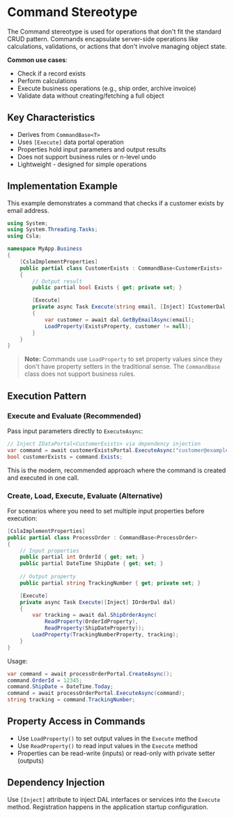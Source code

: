# Command Stereotype

The Command stereotype is used for operations that don't fit the standard CRUD pattern. Commands encapsulate server-side operations like calculations, validations, or actions that don't involve managing object state.

**Common use cases**:

* Check if a record exists
* Perform calculations
* Execute business operations (e.g., ship order, archive invoice)
* Validate data without creating/fetching a full object

## Key Characteristics

* Derives from `CommandBase<T>`
* Uses `[Execute]` data portal operation
* Properties hold input parameters and output results
* Does not support business rules or n-level undo
* Lightweight - designed for simple operations

## Implementation Example

This example demonstrates a command that checks if a customer exists by email address.

```csharp
using System;
using System.Threading.Tasks;
using Csla;

namespace MyApp.Business
{
    [CslaImplementProperties]
    public partial class CustomerExists : CommandBase<CustomerExists>
    {
        // Output result
        public partial bool Exists { get; private set; }

        [Execute]
        private async Task Execute(string email, [Inject] ICustomerDal dal)
        {
            var customer = await dal.GetByEmailAsync(email);
            LoadProperty(ExistsProperty, customer != null);
        }
    }
}
```

> **Note:** Commands use `LoadProperty` to set property values since they don't have property setters in the traditional sense. The `CommandBase` class does not support business rules.

## Execution Pattern

### Execute and Evaluate (Recommended)

Pass input parameters directly to `ExecuteAsync`:

```csharp
// Inject IDataPortal<CustomerExists> via dependency injection
var command = await customerExistsPortal.ExecuteAsync("customer@example.com");
bool customerExists = command.Exists;
```

This is the modern, recommended approach where the command is created and executed in one call.

### Create, Load, Execute, Evaluate (Alternative)

For scenarios where you need to set multiple input properties before execution:

```csharp
[CslaImplementProperties]
public partial class ProcessOrder : CommandBase<ProcessOrder>
{
    // Input properties
    public partial int OrderId { get; set; }
    public partial DateTime ShipDate { get; set; }
    
    // Output property
    public partial string TrackingNumber { get; private set; }

    [Execute]
    private async Task Execute([Inject] IOrderDal dal)
    {
        var tracking = await dal.ShipOrderAsync(
            ReadProperty(OrderIdProperty), 
            ReadProperty(ShipDateProperty));
        LoadProperty(TrackingNumberProperty, tracking);
    }
}
```

Usage:

```csharp
var command = await processOrderPortal.CreateAsync();
command.OrderId = 12345;
command.ShipDate = DateTime.Today;
command = await processOrderPortal.ExecuteAsync(command);
string tracking = command.TrackingNumber;
```

## Property Access in Commands

* Use `LoadProperty()` to set output values in the `Execute` method
* Use `ReadProperty()` to read input values in the `Execute` method
* Properties can be read-write (inputs) or read-only with private setter (outputs)

## Dependency Injection

Use `[Inject]` attribute to inject DAL interfaces or services into the `Execute` method. Registration happens in the application startup configuration.
